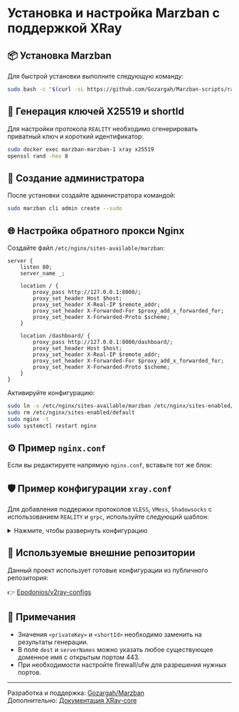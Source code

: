 # Установка и настройка Marzban с поддержкой XRay

## 📦 Установка Marzban

Для быстрой установки выполните следующую команду:

```bash
sudo bash -c "$(curl -sL https://github.com/Gozargah/Marzban-scripts/raw/master/marzban.sh)" @ install
```

## 🔐 Генерация ключей X25519 и shortId

Для настройки протокола `REALITY` необходимо сгенерировать приватный ключ и короткий идентификатор:

```bash
sudo docker exec marzban-marzban-1 xray x25519
openssl rand -hex 8
```

## 👤 Создание администратора

После установки создайте администратора командой:

```bash
sudo marzban cli admin create --sudo
```

## 🌐 Настройка обратного прокси Nginx

Создайте файл `/etc/nginx/sites-available/marzban`:

```nginx
server {
    listen 80;
    server_name _;

    location / {
        proxy_pass http://127.0.0.1:8000/;
        proxy_set_header Host $host;
        proxy_set_header X-Real-IP $remote_addr;
        proxy_set_header X-Forwarded-For $proxy_add_x_forwarded_for;
        proxy_set_header X-Forwarded-Proto $scheme;
    }

    location /dashboard/ {
        proxy_pass http://127.0.0.1:8000/dashboard/;
        proxy_set_header Host $host;
        proxy_set_header X-Real-IP $remote_addr;
        proxy_set_header X-Forwarded-For $proxy_add_x_forwarded_for;
        proxy_set_header X-Forwarded-Proto $scheme;
    }
}
```

Активируйте конфигурацию:

```bash
sudo ln -s /etc/nginx/sites-available/marzban /etc/nginx/sites-enabled/
sudo rm /etc/nginx/sites-enabled/default
sudo nginx -t
sudo systemctl restart nginx
```

## ⚙️ Пример `nginx.conf`

Если вы редактируете напрямую `nginx.conf`, вставьте тот же блок:

## 🛡️ Пример конфигурации `xray.conf`

Для добавления поддержки протоколов `VLESS`, `VMess`, `Shadowsocks` с использованием `REALITY` и `grpc`, используйте следующий шаблон:

<details>
<summary>Нажмите, чтобы развернуть конфигурацию</summary>

```json
{{
	"log": {
		"loglevel": "warning"
	},
	"routing": {
		"rules": [
			{
				"ip": ["geoip:private"],
				"outboundTag": "BLOCK",
				"type": "field"
			}
		]
	},
	"inbounds": [
		{
			"tag": "Shadowsocks TCP",
			"listen": "0.0.0.0",
			"port": 1080,
			"protocol": "shadowsocks",
			"settings": {
				"clients": [],
				"network": "tcp,udp"
			}
		},
		{
			"tag": "VLESS TCP REALITY",
			"listen": "0.0.0.0",
			"port": 443,
			"protocol": "vless",
			"settings": {
				"clients": [],
				"decryption": "none"
			},
			"streamSettings": {
				"network": "tcp",
				"tcpSettings": {},
				"security": "reality",
				"realitySettings": {
					"show": false,
					"dest": "wikiportal.su:443",
					"xver": 0,
					"serverNames": ["wikiportal.su"],
					"privateKey": "sudo docker exec marzban-marzban-1 xray x25519",
					"shortIds": ["openssl rand -hex 8"]
				}
			},
			"sniffing": {
				"enabled": true,
				"destOverride": ["http", "tls", "quic"]
			}
		},
		{
			"tag": "VLESS GRPC REALITY",
			"listen": "0.0.0.0",
			"port": 2053,
			"protocol": "vless",
			"settings": {
				"clients": [],
				"decryption": "none"
			},
			"streamSettings": {
				"network": "grpc",
				"grpcSettings": {
					"serviceName": "xyz"
				},
				"security": "reality",
				"realitySettings": {
					"show": false,
					"dest": "wikiportal.su:443",
					"xver": 0,
					"serverNames": ["wikiportal.su"],
					"privateKey": "sudo docker exec marzban-marzban-1 xray x25519",
					"shortIds": ["openssl rand -hex 8"]
				}
			},
			"sniffing": {
				"enabled": true,
				"destOverride": ["http", "tls"]
			}
		},
		{
			"tag": "VMess TCP",
			"listen": "0.0.0.0",
			"port": 8081,
			"protocol": "vmess",
			"settings": {
				"clients": []
			},
			"streamSettings": {
				"network": "tcp",
				"tcpSettings": {
					"header": {
						"type": "http",
						"request": {
							"method": "GET",
							"path": ["/"],
							"headers": {
								"Host": ["google.com"]
							}
						},
						"response": {}
					}
				},
				"security": "none"
			},
			"sniffing": {
				"enabled": true,
				"destOverride": ["http", "tls"]
			}
		},
		{
			"tag": "VMess Websocket",
			"listen": "0.0.0.0",
			"port": 8080,
			"protocol": "vmess",
			"settings": {
				"clients": []
			},
			"streamSettings": {
				"network": "ws",
				"wsSettings": {
					"path": "/",
					"headers": {
						"Host": "google.com"
					}
				},
				"security": "none"
			},
			"sniffing": {
				"enabled": true,
				"destOverride": ["http", "tls"]
			}
		}
	],
	"outbounds": [
		{
			"protocol": "freedom",
			"tag": "DIRECT"
		},
		{
			"protocol": "blackhole",
			"tag": "BLOCK"
		}
	]
}
}
```

</details>

## 📁 Используемые внешние репозитории

Данный проект использует готовые конфигурации из публичного репозитория:

👉 [Epodonios/v2ray-configs](https://github.com/Epodonios/v2ray-configs.git)

## 📌 Примечания

- Значения `<privateKey>` и `<shortId>` необходимо заменить на результаты генерации.
- В поле `dest` и `serverNames` можно указать любое существующее доменное имя с открытым портом 443.
- При необходимости настройте firewall/ufw для разрешения нужных портов.

---

Разработка и поддержка: [Gozargah/Marzban](https://github.com/Gozargah/Marzban)  
Дополнительно: [Документация XRay-core](https://xtls.github.io/ru/)
